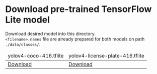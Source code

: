 # Download pre-trained TensorFlow Lite model


Download desired model into this directory.<br>
`<filename>.names` file are already prepared for both models on path `./data/classes/`.<br> 

<table>
	<thead>
		<td>yolov4-coco-416.tflite</td>
		<td>yolov4-license-plate-416.tflite</td>
	</thead>
	<tr>
		<td><a href="https://drive.google.com/file/d/1_e1C9WWfvm34IywBrREGv2MPI4zkHjOI/view?usp=sharing">Download</a></td>
		<td><a href="https://drive.google.com/file/d/1gFQSK-JFyFmdz19mpN6X15_aC8KQiZuA/view?usp=sharing">Download</a></td>
	</tr>
</table>
